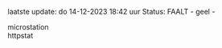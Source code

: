 laatste update: 
do 14-12-2023 18:42   uur 
Status: FAALT - geel - 
<div class="service Y">microstation</div><div class="service G">httpstat</div>